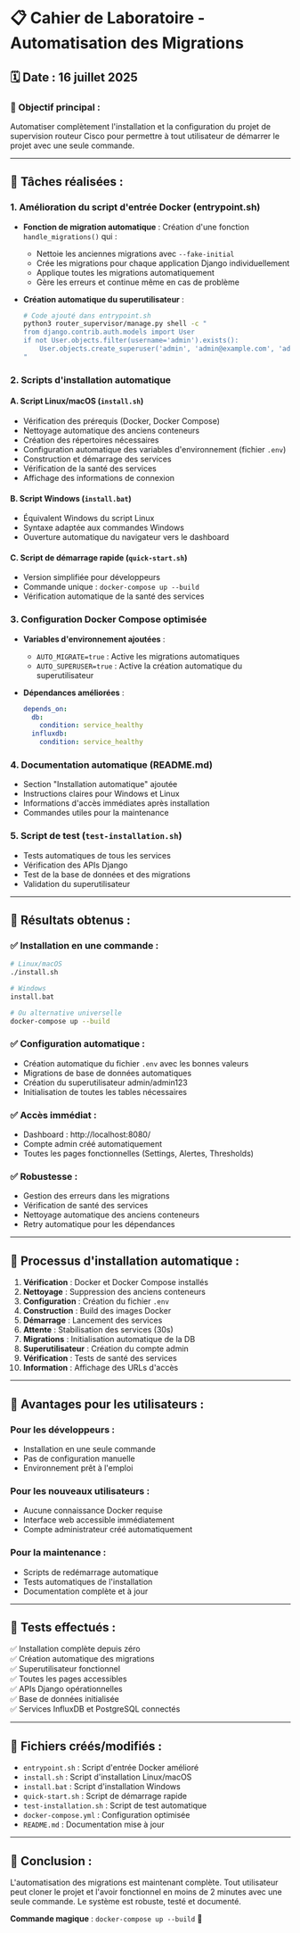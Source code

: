 # 📋 Cahier de Laboratoire - Automatisation des Migrations

## 🗓️ Date : 16 juillet 2025

### 🎯 Objectif principal :
Automatiser complètement l'installation et la configuration du projet de supervision routeur Cisco pour permettre à tout utilisateur de démarrer le projet avec une seule commande.

---

## 🔧 Tâches réalisées :

### 1. **Amélioration du script d'entrée Docker (entrypoint.sh)**
- **Fonction de migration automatique** : Création d'une fonction `handle_migrations()` qui :
  - Nettoie les anciennes migrations avec `--fake-initial`
  - Crée les migrations pour chaque application Django individuellement
  - Applique toutes les migrations automatiquement
  - Gère les erreurs et continue même en cas de problème

- **Création automatique du superutilisateur** :
  ```bash
  # Code ajouté dans entrypoint.sh
  python3 router_supervisor/manage.py shell -c "
  from django.contrib.auth.models import User
  if not User.objects.filter(username='admin').exists():
      User.objects.create_superuser('admin', 'admin@example.com', 'admin123')
  "
  ```

### 2. **Scripts d'installation automatique**

#### **A. Script Linux/macOS (`install.sh`)**
- Vérification des prérequis (Docker, Docker Compose)
- Nettoyage automatique des anciens conteneurs
- Création des répertoires nécessaires
- Configuration automatique des variables d'environnement (fichier `.env`)
- Construction et démarrage des services
- Vérification de la santé des services
- Affichage des informations de connexion

#### **B. Script Windows (`install.bat`)**
- Équivalent Windows du script Linux
- Syntaxe adaptée aux commandes Windows
- Ouverture automatique du navigateur vers le dashboard

#### **C. Script de démarrage rapide (`quick-start.sh`)**
- Version simplifiée pour développeurs
- Commande unique : `docker-compose up --build`
- Vérification automatique de la santé des services

### 3. **Configuration Docker Compose optimisée**
- **Variables d'environnement ajoutées** :
  - `AUTO_MIGRATE=true` : Active les migrations automatiques
  - `AUTO_SUPERUSER=true` : Active la création automatique du superutilisateur

- **Dépendances améliorées** :
  ```yaml
  depends_on:
    db:
      condition: service_healthy
    influxdb:
      condition: service_healthy
  ```

### 4. **Documentation automatique (README.md)**
- Section "Installation automatique" ajoutée
- Instructions claires pour Windows et Linux
- Informations d'accès immédiates après installation
- Commandes utiles pour la maintenance

### 5. **Script de test (`test-installation.sh`)**
- Tests automatiques de tous les services
- Vérification des APIs Django
- Test de la base de données et des migrations
- Validation du superutilisateur

---

## 🎯 Résultats obtenus :

### ✅ **Installation en une commande** :
```bash
# Linux/macOS
./install.sh

# Windows
install.bat

# Ou alternative universelle
docker-compose up --build
```

### ✅ **Configuration automatique** :
- Création automatique du fichier `.env` avec les bonnes valeurs
- Migrations de base de données automatiques
- Création du superutilisateur admin/admin123
- Initialisation de toutes les tables nécessaires

### ✅ **Accès immédiat** :
- Dashboard : http://localhost:8080/
- Compte admin créé automatiquement
- Toutes les pages fonctionnelles (Settings, Alertes, Thresholds)

### ✅ **Robustesse** :
- Gestion des erreurs dans les migrations
- Vérification de santé des services
- Nettoyage automatique des anciens conteneurs
- Retry automatique pour les dépendances

---

## 🔄 Processus d'installation automatique :

1. **Vérification** : Docker et Docker Compose installés
2. **Nettoyage** : Suppression des anciens conteneurs
3. **Configuration** : Création du fichier `.env`
4. **Construction** : Build des images Docker
5. **Démarrage** : Lancement des services
6. **Attente** : Stabilisation des services (30s)
7. **Migrations** : Initialisation automatique de la DB
8. **Superutilisateur** : Création du compte admin
9. **Vérification** : Tests de santé des services
10. **Information** : Affichage des URLs d'accès

---

## 🚀 Avantages pour les utilisateurs :

### **Pour les développeurs** :
- Installation en une seule commande
- Pas de configuration manuelle
- Environnement prêt à l'emploi

### **Pour les nouveaux utilisateurs** :
- Aucune connaissance Docker requise
- Interface web accessible immédiatement
- Compte administrateur créé automatiquement

### **Pour la maintenance** :
- Scripts de redémarrage automatique
- Tests automatiques de l'installation
- Documentation complète et à jour

---

## 🧪 Tests effectués :

✅ Installation complète depuis zéro  
✅ Création automatique des migrations  
✅ Superutilisateur fonctionnel  
✅ Toutes les pages accessibles  
✅ APIs Django opérationnelles  
✅ Base de données initialisée  
✅ Services InfluxDB et PostgreSQL connectés  

---

## 📝 Fichiers créés/modifiés :

- `entrypoint.sh` : Script d'entrée Docker amélioré
- `install.sh` : Script d'installation Linux/macOS
- `install.bat` : Script d'installation Windows
- `quick-start.sh` : Script de démarrage rapide
- `test-installation.sh` : Script de test automatique
- `docker-compose.yml` : Configuration optimisée
- `README.md` : Documentation mise à jour

---

## 🎉 Conclusion :

L'automatisation des migrations est maintenant complète. Tout utilisateur peut cloner le projet et l'avoir fonctionnel en moins de 2 minutes avec une seule commande. Le système est robuste, testé et documenté.

**Commande magique** : `docker-compose up --build` 🚀
